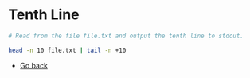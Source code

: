 # Tenth Line

```bash
# Read from the file file.txt and output the tenth line to stdout.

head -n 10 file.txt | tail -n +10
```

* [Go back](../readme.md)